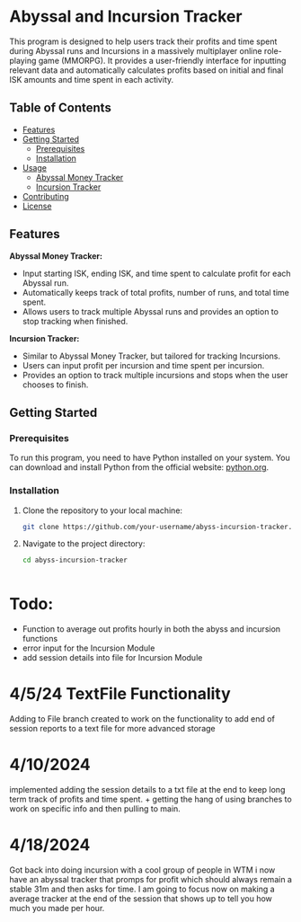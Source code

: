 # Abyssal and Incursion Tracker

This program is designed to help users track their profits and time spent during Abyssal runs and Incursions in a massively multiplayer online role-playing game (MMORPG). It provides a user-friendly interface for inputting relevant data and automatically calculates profits based on initial and final ISK amounts and time spent in each activity.

## Table of Contents

- [Features](#features)
- [Getting Started](#getting-started)
  - [Prerequisites](#prerequisites)
  - [Installation](#installation)
- [Usage](#usage)
  - [Abyssal Money Tracker](#abyssal-money-tracker)
  - [Incursion Tracker](#incursion-tracker)
- [Contributing](#contributing)
- [License](#license)

## Features

**Abyssal Money Tracker:**
  - Input starting ISK, ending ISK, and time spent to calculate profit for each Abyssal run.
  - Automatically keeps track of total profits, number of runs, and total time spent.
  - Allows users to track multiple Abyssal runs and provides an option to stop tracking when finished.

**Incursion Tracker:**
  - Similar to Abyssal Money Tracker, but tailored for tracking Incursions.
  - Users can input profit per incursion and time spent per incursion.
  - Provides an option to track multiple incursions and stops when the user chooses to finish.

## Getting Started

### Prerequisites

To run this program, you need to have Python installed on your system. You can download and install Python from the official website: [python.org](https://www.python.org/).

### Installation

1. Clone the repository to your local machine:

   ```bash
   git clone https://github.com/your-username/abyss-incursion-tracker.git

2. Navigate to the project directory:
   ```bash
   cd abyss-incursion-tracker



# Todo:
- Function to average out profits hourly in both the abyss and incursion functions
- error input for the Incursion Module
- add session details into file for Incursion Module

# 4/5/24 TextFile Functionality
Adding to File branch created to work on the functionality to add 
end of session reports to a text file for more advanced storage

# 4/10/2024
implemented adding the session details to a txt file at the end to keep long term
track of profits and time spent. + getting the hang of using branches to work on specific info and then
pulling to main.

# 4/18/2024 
Got back into doing incursion with a cool group of people in WTM
i now have an abyssal tracker that promps for profit which should always remain a stable 31m 
and then asks for time. I am going to focus now on making a average tracker at the end of the session that shows up to tell you how 
much you made per hour.
